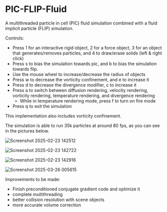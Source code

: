 # PIC-FLIP-Fluid
A multithreaded particle in cell (PIC) fluid simulation combined with a fluid implicit particle (FLIP) simulation. 

Controls:
-   Press 1 for an interactive rigid object, 2 for a force object, 3 for an object that generates/removes particles, and 4 to draw/erase solids (left & right click)
-   Press s to bias the simulation towards pic, and b to bias the simulation towards flip.
-   Use the mouse wheel to increase/decrease the radius of objects
-   Press w to decrease the vorticity confinement, and e to increase it
-   Press d to decrease the divergence modifier, c to increase it
-   Press a to switch between diffusion rendering, velocity rendering, vorticity rendering, temperature rendering, and divergence rendering
    - While in temperature rendering mode, press f to turn on fire mode
-   Press q to exit the simulation

This implementation also includes vorticity confinement.

The simulation is able to run 35k particles at around 80 fps, as you can see in the pictures below.

![Screenshot 2025-02-23 142512](https://github.com/user-attachments/assets/7eb92834-c2e5-4f8c-90be-1b4fce782517)

![Screenshot 2025-02-23 142722](https://github.com/user-attachments/assets/b5f6bdc6-fa71-4b44-9ea7-9f305d571fb6)

![Screenshot 2025-02-23 142916](https://github.com/user-attachments/assets/5981318f-5ac5-4cc7-aacd-515fefe743ca)

![Screenshot 2025-03-26 005615](https://github.com/user-attachments/assets/988be616-f1b5-483a-9f0e-76a55853a383)

Improvements to be made:
-  Finish preconditioned conjugate gradient code and optimize it
-  complete multithreading
-  better collision resolution with scene objects
-  more accurate volume correction
